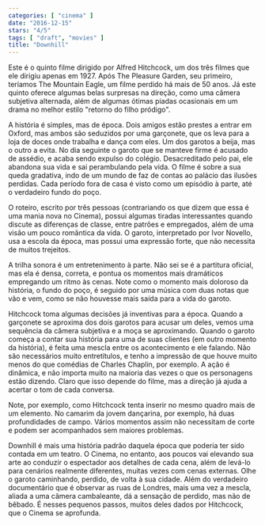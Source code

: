 ```yaml
---
categories: [ "cinema" ]
date: "2016-12-15"
stars: "4/5"
tags: [ "draft", "movies" ]
title: "Downhill"
---
```

Este é o quinto filme dirigido por Alfred Hitchcock, um dos três
filmes que ele dirigiu apenas em 1927. Após The Pleasure Garden, seu
primeiro, teríamos The Mountain Eagle, um filme perdido há mais de
50 anos. Já este quinto oferece algumas belas surpresas na direção,
como uma câmera subjetiva alternada, além de algumas ótimas piadas
ocasionais em um drama no melhor estilo "retorno do filho pródigo".

A história é simples, mas de época. Dois amigos estão prestes a entrar
em Oxford, mas ambos são seduzidos por uma garçonete, que os leva para
a loja de doces onde trabalha e dança com eles. Um dos garotos a beija,
mas o outro a evita. No dia seguinte o garoto que se manteve firme é
acusado de assédio, e acaba sendo expulso do colégio. Desacreditado
pelo pai, ele abandona sua vida e sai perambulando pela vida. O filme
é sobre a sua queda gradativa, indo de um mundo de faz de contas ao
palácio das ilusões perdidas. Cada período fora de casa é visto como
um episódio à parte, até o verdadeiro fundo do poço.

O roteiro, escrito por três pessoas (contrariando os que dizem que
essa é uma mania nova no Cinema), possui algumas tiradas interessantes
quando discute as diferenças de classe, entre patrões e empregados,
além de uma visão um pouco romântica da vida. O garoto, interpretado
por Ivor Novello, usa a escola da época, mas possui uma expressão forte,
que não necessita de muitos trejeitos.

A trilha sonora é um entretenimento à parte. Não sei se é a partitura
oficial, mas ela é densa, correta, e pontua os momentos mais dramáticos
empregando um ritmo às cenas. Note como o momento mais doloroso da
história, o fundo do poço, é seguido por uma música com duas notas
que vão e vem, como se não houvesse mais saída para a vida do garoto.

Hitchcock toma algumas decisões já inventivas para a época. Quando
a garçonete se aproxima dos dois garotos para acusar um deles, vemos
uma sequência da câmera subjetiva e a moça se aproximando. Quando
o garoto começa a contar sua história para uma de suas clientes (em
outro momento da história), é feita uma mescla entre os acontecimento
e ele falando. Não são necessários muito entretítulos, e tenho a
impressão de que houve muito menos do que comédias de Charles Chaplin,
por exemplo. A ação é dinâmica, e não importa muito na maioria das
vezes o que os personagens estão dizendo. Claro que isso depende do
filme, mas a direção já ajuda a acertar o tom de cada conversa.

Note, por exemplo, como Hitchcock tenta inserir no mesmo quadro mais
de um elemento. No camarim da jovem dançarina, por exemplo, há duas
profundidades de campo. Vários momentos assim não necessitam de corte
e podem ser acompanhados sem maiores problemas.

Downhill é mais uma história padrão daquela época que poderia
ter sido contada em um teatro. O Cinema, no entanto, aos poucos vai
elevando sua arte ao conduzir o espectador aos detalhes de cada cena,
além de levá-lo para cenários realmente diferentes, muitas vezes
com cenas externas. Olhe o garoto caminhando, perdido, de volta à sua
cidade. Além do verdadeiro documentário que é observar as ruas de
Londres, mais uma vez a mescla, aliada a uma câmera cambaleante, dá a
sensação de perdido, mas não de bêbado. É nesses pequenos passos,
muitos deles dados por Hitchcock, que o Cinema se aprofunda.
